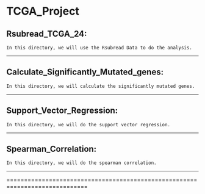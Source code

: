TCGA_Project
============
Rsubread_TCGA_24:
-----------------
	In this directory, we will use the Rsubread Data to do the analysis.

-----------------------------------------------------------------------------
Calculate_Significantly_Mutated_genes:
-----------------
	In this directory, we will calculate the significantly mutated genes.

-----------------------------------------------------------------------------
Support_Vector_Regression:
-----------------
	In this directory, we will do the support vector regression.

-----------------------------------------------------------------------------
Spearman_Correlation:
-----------------
	In this directory, we will do the spearman correlation.

-----------------------------------------------------------------------------
=============================================================================

